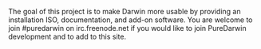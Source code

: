 [](https://raw.github.com/wiki/PureDarwin/PureDarwin/images/hi-medium.jpg)

The goal of this project is to make Darwin more usable by providing an installation ISO, documentation, and add-on software. You are welcome to join #puredarwin on irc.freenode.net if you would like to join PureDarwin development and to add to this site.